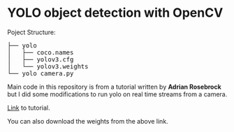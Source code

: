 # YOLO object detection with OpenCV

Poject Structure:
<pre>
├── yolo
│   ├── coco.names
│   ├── yolov3.cfg
│   └── yolov3.weights
└── yolo_camera.py
</pre>

Main code in this repository is from a tutorial written by **Adrian Rosebrock** but I did some modifications to run yolo on real time streams from a camera.

[Link](https://www.pyimagesearch.com/2018/11/12/yolo-object-detection-with-opencv/) to tutorial.

You can also download the weights from the above link.
